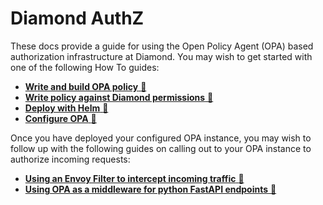 # Diamond AuthZ

These docs provide a guide for using the Open Policy Agent (OPA) based authorization infrastructure at Diamond. You may wish to get started with one of the following How To guides:

- [__Write and build OPA policy__ :link:](how-tos/write-policy.md)
- [__Write policy against Diamond permissions__ :link:](how-tos/use-diamond-attributes.md)
- [__Deploy with Helm__ :link:](how-tos/deploy-with-helm.md)
- [__Configure OPA__ :link:](how-tos/configure-opa.md)

Once you have deployed your configured OPA instance, you may wish to follow up with the following guides on calling out to your OPA instance to authorize incoming requests:

- [__Using an Envoy Filter to intercept incoming traffic__ :link:](how-tos/integrate-istio.md)
- [__Using OPA as a middleware for python FastAPI endpoints__ :link:](how-tos/integrate-python.md)
